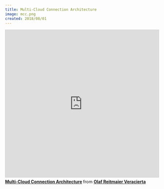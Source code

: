```yaml
---
title: Multi-Cloud Connection Architecture
image: mcc.png
created: 2018/08/01
---
```


<div class="text-center">
<iframe src="https://www.slideshare.net/slideshow/embed_code/key/cFNz60cSAsNh8X" width="595" height="485" frameborder="0" marginwidth="0" marginheight="0" scrolling="no" style="border:1px solid #CCC; border-width:1px; margin-bottom:5px; max-width: 100%;" allowfullscreen> </iframe> <div style="margin-bottom:5px"> <strong> <a href="https://www.slideshare.net/olafrv/multicloud-connection-architecture-125089127" title="Multi-Cloud Connection Architecture" target="_blank">Multi-Cloud Connection Architecture</a> </strong> from <strong><a href="https://www.slideshare.net/olafrv" target="_blank">Olaf Reitmaier Veracierta</a></strong> </div>
</div>